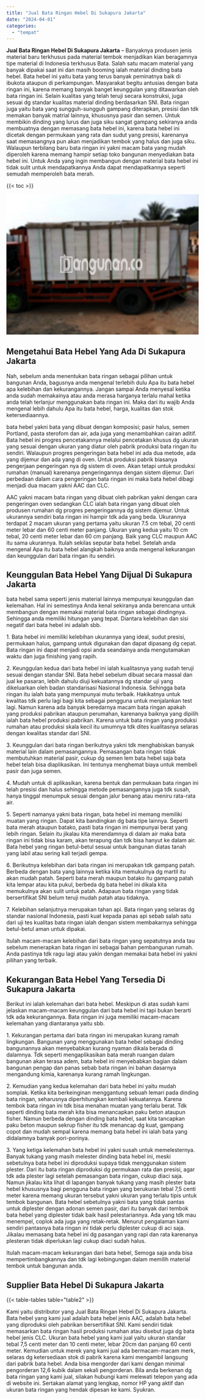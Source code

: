 ```yaml
---
title: "Jual Bata Ringan Hebel Di Sukapura Jakarta"
date: "2024-04-01"
categories: 
  - "tempat"
---
```


**Jual Bata Ringan Hebel Di Sukapura Jakarta** – Banyaknya produsen jenis material baru terkhusus pada material tembok menjadikan kian beragamnya tipe material di Indonesia terkhusus Bata. Salah satu macam material yang banyak dipakai saat ini dan masih booming ialah material dinding bata hebel. Bata hebel ini yaitu bata yang terus banyak peminatnya baik di ibukota ataupun di perkampungan. Masyarakat begitu antusias dengan bata ringan ini, karena memang banyak banget keunggulan yang ditawarkan oleh bata ringan ini. Selain kualitas yang telah teruji secara konstruksi, juga sesuai dg standar kualitas material dinding berdasarkan SNI. Bata ringan juga yaitu bata yang sungguh-sungguh gampang diterapkan, presisi dan tdk memakan banyak matrial lainnya, khususnya pasir dan semen. Untuk membikin dinding yang lurus dan juga siku sangat gampang sekiranya anda membuatnya dengan memasang bata hebel ini, karena bata hebel ini dicetak dengan permukaan yang rata dan sudut yang presisi, karenanya saat memasangnya pun akan menjadikan tembok yang halus dan juga siku. Walaupun terbilang baru bata ringan ini yakni macam bata yang mudah diperoleh karena memang hampir setiap toko bangunan menyediakan bata hebel ini. Untuk Anda yang ingin membangun dengan material bata hebel ini tidak sulit untuk mendapatkannya Anda dapat mendapatkannya seperti semudah memperoleh bata merah.

{{< toc >}}

![Jual Bata Ringan Hebel Di Sukapura Jakarta](/images/jual-hebel-murah-10.png)

## Mengetahui Bata Hebel Yang Ada Di Sukapura Jakarta

Nah, sebelum anda menentukan bata ringan sebagai pilihan untuk bangunan Anda, bagusnya anda mengenal terlebih dulu Apa itu bata hebel apa kelebihan dan kekurangannya. Jangan sampai Anda menyesal ketika anda sudah memakainya atau anda merasa harganya terlalu mahal ketika anda telah terlanjur menggunakan bata ringan ini. Maka dari itu wajib Anda mengenal lebih dahulu Apa itu bata hebel, harga, kualitas dan stok ketersediaannya.

bata hebel yakni bata yang dibuat dengan komposisi; pasir halus, semen Portland, pasta sterofom dan air, ada juga yang menambahkan cairan aditif. Bata hebel ini progres pencetakannya melalui pencetakan khusus dg ukuran yang sesuai dengan ukuran yang diatur oleh pabrik produksi bata ringan itu sendiri. Walaupun progres pengeringan bata hebel ini ada dua metode, ada yang dijemur dan ada yang di oven. Untuk produksi pabrik biasanya pengerjaan pengeringan nya dg sistem di oven. Akan tetapi untuk produksi rumahan (manual) karenanya pengeringannya dengan sistem dijemur. Dari perbedaan dalam cara pengeringan bata ringan ini maka bata hebel dibagi menjadi dua macam yakni AAC dan CLC.

AAC yakni macam bata ringan yang dibuat oleh pabrikan yakni dengan cara pengeringan oven sedangkan CLC ialah bata ringan yang dibuat oleh produsen rumahan dg progres pengeringannya dg sistem dijemur. Untuk ukurannya sendiri bata ringan ini hampir tdk ada yang beda. Ukurannya terdapat 2 macam ukuran yang pertama yaitu ukuran 7.5 cm tebal, 20 centi meter lebar dan 60 centi meter panjang. Ukuran yang kedua yaitu 10 cm tebal, 20 centi meter lebar dan 60 cm panjang. Baik yang CLC maupun AAC itu sama ukurannya. Itulah sekilas seputar bata hebel. Setelah anda mengenal Apa itu bata hebel alangkah baiknya anda mengenal kekurangan dan keunggulan dari bata ringan itu sendiri.

## Keunggulan Bata Hebel Yang Dijual Di Sukapura Jakarta

bata hebel sama seperti jenis material lainnya mempunyai keunggulan dan kelemahan. Hal ini semestinya Anda kenal sekiranya anda berencana untuk membangun dengan memakai material bata ringan sebagai dindingnya. Sehingga anda memiliki hitungan yang tepat. Diantara kelebihan dan sisi negatif dari bata hebel ini adalah sbb.

1\. Bata hebel ini memiliki kelebihan ukurannya yang ideal, sudut presisi, permukaan halus, gampang untuk digunakan dan dapat dipasang dg cepat. Bata ringan ini dapat menjadi opsi anda seandainya anda mengutamakan waktu dan juga finishing yang rapih.

2\. Keunggulan kedua dari bata hebel ini ialah kualitasnya yang sudah teruji sesuai dengan standar SNI. Bata hebel sebelum dibuat secara massal dan jual ke pasaran, lebih dahulu diuji kekuatannya dg standar uji yang dikeluarkan oleh badan standarisasi Nasional Indonesia. Sehingga bata ringan itu ialah bata yang mempunyai mutu terbaik. Hakikatnya untuk kwalitas tdk perlu lagi bagi kita sebagai pengguna untuk menjalankan test lagi. Namun karena ada banyak beredarnya macam bata ringan apakah yang produksi pabrikan ataupun perumahan, karenanya baiknya yang dipilih ialah bata hebel produksi pabrikan. Karena untuk bata ringan yang produksi rumahan atau produksi skala kecil itu umumnya tdk dites kualitasnya selaras dengan kwalitas standar dari SNI.

3\. Keunggulan dari bata ringan berikutnya yakni tdk menghabiskan banyak material lain dalam pemasangannya. Pemasangan bata ringan tidak membutuhkan material pasir, cukup dg semen lem bata hebel saja bata hebel telah bisa diaplikasikan. Ini tentunya menghemat biaya untuk membeli pasir dan juga semen.

4\. Mudah untuk di aplikasikan, karena bentuk dan permukaan bata ringan ini telah presisi dan halus sehingga metode pemasangannya juga tdk susah, hanya tinggal menumpuk sesuai dengan jalur benang atau meniru rata-rata air.

5\. Seperti namanya yakni bata ringan, bata hebel ini memang memiliki muatan yang ringan. Dapat kita bandingkan dg bata tipe lainnya. Seperti bata merah ataupun batako, pasti bata ringan ini mempunyai berat yang lebih ringan. Selain itu jikalau kita merendamnya di dalam air maka bata ringan ini tidak bisa karam, akan terapung dan tdk bisa hanyut ke dalam air. Bata hebel yang ringan betul-betul sesuai untuk bangunan diatas tanah yang labil atau sering kali terjadi gempa.

6\. Berikutnya kelebihan dari bata ringan ini merupakan tdk gampang patah. Berbeda dengan bata yang lainnya ketika kita memukulnya dg martil itu akan mudah patah. Seperti bata merah maupun batako itu gampang patah kita lempar atau kita pukul, berbeda dg bata hebel ini dikala kita memukulnya akan sulit untuk patah. Adapaun bata ringan yang tidak bersertifikat SNI belum teruji mudah patah atau tidaknya.

7\. Kelebihan selanjutnya merupakan tahan api. Bata ringan yang selaras dg standar nasional Indonesia, pasti kuat kepada panas api sebab salah satu dari uji tes kualitas bata ringan ialah dengan sistem membakarnya sehingga betul-betul aman untuk dipakai.

Itulah macam-macam kelebihan dari bata ringan yang sepatutnya anda tau sebelum menerapkan bata ringan ini sebagai bahan pembangunan rumah. Anda pastinya tdk ragu lagi atau yakin dengan memakai bata hebel ini yakni pilihan yang terbaik.

## Kekurangan Bata Hebel Yang Tersedia Di Sukapura Jakarta

Berikut ini ialah kelemahan dari bata hebel. Meskipun di atas sudah kami jelaskan macam-macam keunggulan dari bata hebel ini tapi bukan berarti tdk ada kekurangannya. Bata ringan ini juga memiliki macam-macam kelemahan yang diantaranya yaitu sbb.

1\. Kekurangan pertama dari bata ringan ini merupakan kurang ramah lingkungan. Bangunan yang menggunakan bata hebel sebagai dinding bangunannya akan menyebabkan kurang nyaman dikala berada di dalamnya. Tdk seperti mengaplikasikan bata merah ruangan dalam bangunan akan terasa adem, bata hebel ini menyebabkan bagian dalam bangunan pengap dan panas sebab bata ringan ini bahan dasarnya mengandung kimia, karenanya kurang ramah lingkungan.

2\. Kemudian yang kedua kelemahan dari bata hebel ini yaitu mudah somplak. Ketika kita berkeinginan menggantung sebuah lemari pada dinding bata ringan, seharusnya diperhitungkan kembali kekuatannya. Karena tembok bata ringan ini tdk bisa menahan muatan yang terlalu berat. Tdk seperti dinding bata merah kita bisa menancapkan paku beton ataupun fisher. Namun berbeda dengan dinding bata hebel, saat kita tancapkan paku beton maupun sekrup fisher itu tdk menancap dg kuat, gampang copot dan mudah sempal karena memang bata hebel ini ialah bata yang didalamnya banyak pori-porinya.

3\. Yang ketiga kelemahan bata hebel ini yakni susah untuk memelesternya. Banyak tukang yang masih melester dinding bata hebel ini, meski sebetulnya bata hebel ini diproduksi supaya tidak menggunakan sistem plester. Dari itu bata ringan diproduksi dg permukaan rata dan presisi, agar tdk ada plester lagi setelah pemasangan bata ringan, cukup diaci saja. Namun jikalau kita lihat di lapangan banyak tukang yang masih plester bata hebel khususnya bagi pengguna bata ringan yang berukuran tebal 7,5 centi meter karena memang ukuran tersebut yakni ukuran yang terlalu tipis untuk tembok bangunan. Bata hebel sebetulnya yakni bata yang tidak pantas untuk diplester dengan adonan semen pasir, dari itu banyak dari tembok bata hebel yang diplester tidak baik hasil pelestariannya. Ada yang tdk mau menempel, coplok ada juga yang retak-retak. Menurut pengalaman kami sendiri pantasnya bata ringan ini tidak perlu diplester cukup di aci saja. Jikalau memasang bata hebel ini dg pasangan yang rapi dan rata karenanya plesteran tidak diperlukan lagi cukup diaci sudah halus.

Itulah macam-macam kekurangan dari bata hebel, Semoga saja anda bisa mempertimbangkannya dan tdk lagi kebingungan dalam memilih material tembok untuk bangunan anda.

## Supplier Bata Hebel Di Sukapura Jakarta

{{< table-tables table="table2" >}}

Kami yaitu distributor yang Jual Bata Ringan Hebel Di Sukapura Jakarta. Bata hebel yang kami jual adalah bata hebel jenis AAC, adalah bata hebel yang diproduksi oleh pabrikan bersertifikat SNI. Kami sendiri tidak memasarkan bata ringan hasil produksi rumahan atau disebut juga dg bata hebel jenis CLC. Ukuran bata hebel yang kami jual yaitu ukuran standar tebal 7,5 centi meter dan 10 centi meter, lebar 20cm dan panjang 60 centi meter. Kemudian untuk merek yang kami jual ada bermacam-macam merk, selaras dg ketersediaan stok di pabrik karena kami mengambil langsung dari pabrik bata hebel. Anda bisa mengorder dari kami dengan minimal pengorderan 12,6 kubik dalam sekali pengorderan. Bila anda berkenan dg bata ringan yang kami jual, silakan hubungi kami melewati telepon yang ada di website ini. Sertakan alamat yang lengkap, nomor HP yang aktif dan ukuran bata ringan yang hendak dipesan ke kami. Syukran.
